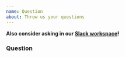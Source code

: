 ```yaml
---
name: Question
about: Throw us your questions
---
```


**Also consider asking in our [Slack workspace](https://slofile.com/slack/nukebuildnet)!**

### Question
